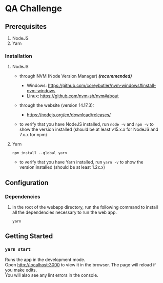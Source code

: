 # QA Challenge
## Prerequisites
1. NodeJS
2. Yarn
### Installation
1. NodeJS
    * through NVM (Node Version Manager) ***(recommended)***
      * Windows:
          https://github.com/coreybutler/nvm-windows#install-nvm-windows
      * Linux:
          https://github.com/nvm-sh/nvm#about

    * through the website (version 14.17.3):
      * https://nodejs.org/en/download/releases/
    * to verify that you have NodeJS installed, run `node -v` and `npm -v` to show the version installed (should be at least v15.x.x for NodeJS and 7.x.x for npm)
2. Yarn

    ```
    npm install --global yarn
    ```
   * to verify that you have Yarn installed, run `yarn -v` to show the version installed (should be at least 1.2x.x)
## Configuration
### Dependencies
1. In the root of the webapp directory, run the following command to install all the dependencies necessary to run the web app.

    ```
    yarn
    ```
## Getting Started
### `yarn start`
Runs the app in the development mode.\
Open [http://localhost:3000](http://localhost:3000) to view it in the browser.
The page will reload if you make edits.\
You will also see any lint errors in the console.